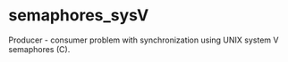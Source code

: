 # semaphores_sysV
Producer - consumer problem with synchronization using UNIX system V semaphores (C).
